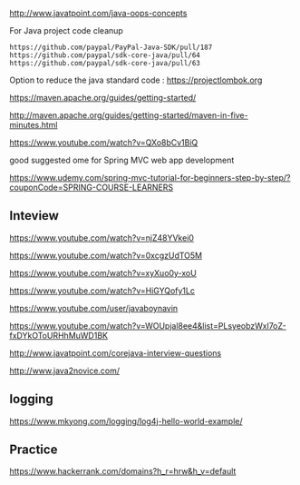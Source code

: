 
http://www.javatpoint.com/java-oops-concepts

For Java project code cleanup 
```
https://github.com/paypal/PayPal-Java-SDK/pull/187
https://github.com/paypal/sdk-core-java/pull/64
https://github.com/paypal/sdk-core-java/pull/63
```
Option to reduce the java standard code : https://projectlombok.org

https://maven.apache.org/guides/getting-started/

http://maven.apache.org/guides/getting-started/maven-in-five-minutes.html

https://www.youtube.com/watch?v=QXo8bCv1BiQ

good suggested ome for Spring MVC web app development 

https://www.udemy.com/spring-mvc-tutorial-for-beginners-step-by-step/?couponCode=SPRING-COURSE-LEARNERS




## Inteview

https://www.youtube.com/watch?v=njZ48YVkei0

https://www.youtube.com/watch?v=0xcgzUdTO5M

https://www.youtube.com/watch?v=xyXuo0y-xoU

https://www.youtube.com/watch?v=HiGYQofy1Lc

https://www.youtube.com/user/javaboynavin

https://www.youtube.com/watch?v=WOUpjal8ee4&list=PLsyeobzWxl7oZ-fxDYkOToURHhMuWD1BK

http://www.javatpoint.com/corejava-interview-questions

http://www.java2novice.com/

## logging
https://www.mkyong.com/logging/log4j-hello-world-example/

## Practice 

https://www.hackerrank.com/domains?h_r=hrw&h_v=default




